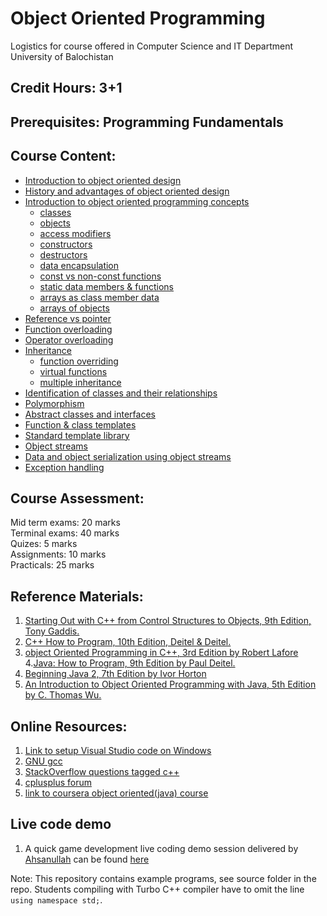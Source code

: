 # Object Oriented Programming
Logistics for course offered in Computer Science and IT Department University of Balochistan

## Credit Hours: 3+1  

## Prerequisites: Programming Fundamentals

## Course Content:

- [Introduction to object oriented design](markdown/Introduction.md)
- [History and advantages of object oriented design](markdown/history.md)
- [Introduction to object oriented programming concepts](markdown/introOOP.md)
  + [classes](markdown/class.md)
  + [objects](markdown/object.md)
  + [access modifiers](markdown/accessmodifier.md)
  + [constructors](markdown/constructor.md)
  + [destructors](markdown/destructor.md)
  + [data encapsulation](markdown/encapsulation.md)
  + [const vs non-const functions](markdown/const.md)
  + [static data members & functions](markdown/static.md)
  + [arrays as class member data](./markdown/ArrayDataMember.md)
  + [arrays of objects](./markdown/objectArrays.md)
- [Reference vs pointer](./markdown/referencevspointer.md)
- [Function overloading](./markdown/functionOverloading.md)
- [Operator overloading](./markdown/overloading.md)
- [Inheritance](./markdown/inheritance.md)
  + [function overriding](./markdown/override.md)
  + [virtual functions](./markdown/virtualfunctions.md)
  + [multiple inheritance](./markdown/multipleInheritance.md)
- [Identification of classes and their relationships](./markdown/identify.md)
- [Polymorphism](./markdown/polymorphism.md)
- [Abstract classes and interfaces](./markdown/AbstractClassesInterfaces.md)
- [Function & class templates](./markdown/functionAndClassTemplates.md)
- [Standard template library](./markdown/standardTemplateLibrary.md)
- [Object streams](./markdown/streams.md)
- [Data and object serialization using object streams](./markdown/serialization.md)
- [Exception handling](./markdown/exception.md)

## Course Assessment:

Mid term exams:  20 marks  
Terminal exams:  40 marks  
Quizes: 5 marks  
Assignments: 10 marks  
Practicals: 25 marks

## Reference Materials:

1. [Starting Out with C++ from Control Structures to Objects, 9th Edition, Tony Gaddis.](https://amzn.to/3SOzc6z)
2. [C++ How to Program, 10th Edition, Deitel & Deitel.](https://amzn.to/3H3bwZQ)
3. [object Oriented Programming in C++, 3rd Edition by Robert Lafore](https://amzn.to/44R6mKj)
4.[Java: How to Program, 9th Edition by Paul Deitel.](https://amzn.to/43FHcx3)
5. [Beginning Java 2, 7th Edition by Ivor Horton](https://tinyurl.com/3y4dtvht)  
6. [An Introduction to Object Oriented Programming with Java, 5th Edition by C. Thomas Wu.](https://amzn.to/4dszLwm)

## Online Resources:

1. [Link to setup Visual Studio code on Windows](./markdown/vscodesetup.md)
2. [GNU gcc](https://gcc.gnu.org/)
3. [StackOverflow questions tagged c++](https://stackoverflow.com/questions/tagged/c%2B%2B)
4. [cplusplus forum](http://www.cplusplus.com/forum)
5. [link to coursera object oriented(java) course](https://www.coursera.org/learn/object-oriented-java)

## Live code demo
1. A quick game development live coding demo session delivered by [Ahsanullah](https://github.com/Ahsan-Sarbaz) can be found [here](source/dev)

Note: This repository contains example programs, see source folder in the repo. Students compiling with Turbo C++ compiler have to omit the line `using namespace std;`. 
